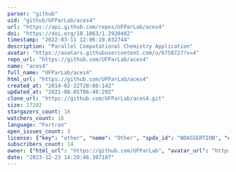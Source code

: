 ```yaml
---
parser: "github"
uid: "github/UFParLab/aces4"
url: "https://api.github.com/repos/UFParLab/aces4"
doi: "https://doi.org/10.1063/1.2920482"
timestamp: "2022-03-11 12:06:19.032744"
description: "Parallel Computational Chemistry Application"
avatar: "https://avatars.githubusercontent.com/u/6758727?v=4"
repo_url: "https://github.com/UFParLab/aces4"
name: "aces4"
full_name: "UFParLab/aces4"
html_url: "https://github.com/UFParLab/aces4"
created_at: "2014-02-22T20:08:14Z"
updated_at: "2021-08-05T06:48:29Z"
clone_url: "https://github.com/UFParLab/aces4.git"
size: 27282
stargazers_count: 16
watchers_count: 16
language: "Fortran"
open_issues_count: 3
license: {"key": "other", "name": "Other", "spdx_id": "NOASSERTION", "url": null, "node_id": "MDc6TGljZW5zZTA="}
subscribers_count: 14
owner: {"html_url": "https://github.com/UFParLab", "avatar_url": "https://avatars.githubusercontent.com/u/6758727?v=4", "login": "UFParLab", "type": "Organization"}
date: "2023-12-23 14:20:46.307187"
---
```

